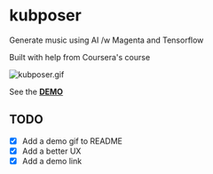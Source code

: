 # kubposer
Generate music using AI /w Magenta and Tensorflow

Built with help from Coursera's course

![kubposer.gif](https://media2.giphy.com/media/DIQqzD2GhPBBjpoYTR/giphy.gif)

See the **[DEMO](https://kubposer.netlify.app/)**


## TODO

- [x] Add a demo gif to README
- [x] Add a better UX
- [x] Add a demo link
